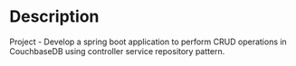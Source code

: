 # Description

Project - Develop a spring boot application to perform CRUD operations in CouchbaseDB using controller service repository pattern.
